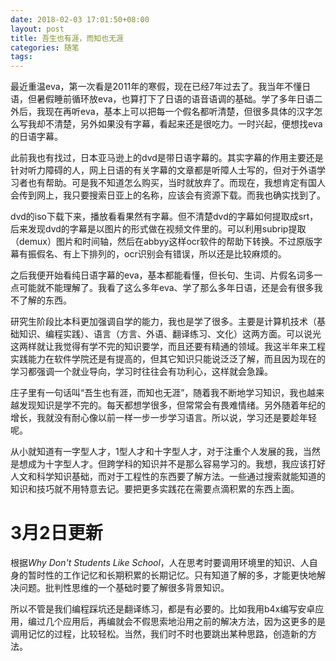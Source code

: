 ```yaml
---
date: 2018-02-03 17:01:50+08:00
layout: post
title: 吾生也有涯，而知也无涯
categories: 随笔
tags: 
---
```


最近重温eva，第一次看是2011年的寒假，现在已经7年过去了。我当年不懂日语，但暑假睡前循环放eva，也算打下了日语的语音语调的基础。学了多年日语二外后，我现在再听eva，基本上可以把每一个假名都听清楚，但很多具体的汉字怎么写我却不清楚，另外如果没有字幕，看起来还是很吃力。一时兴起，便想找eva的日语字幕。

此前我也有找过，日本亚马逊上的dvd是带日语字幕的。其实字幕的作用主要还是针对听力障碍的人，网上日语的有关字幕的文章都是听障人士写的，但对于外语学习者也有帮助。可是我不知道怎么购买，当时就放弃了。而现在，我想肯定有国人会传到网上，我只要搜索日亚上的名称，应该会有资源下载。而我也确实找到了。

dvd的iso下载下来，播放看看果然有字幕。但不清楚dvd的字幕如何提取成srt，后来发现dvd的字幕是以图片的形式做在视频文件里的。可以利用subrip提取（demux）图片和时间轴，然后在abbyy这样ocr软件的帮助下转换。不过原版字幕有振假名、有上下排列的，ocr识别会有错误，所以还是比较麻烦的。

之后我便开始看纯日语字幕的eva，基本都能看懂，但长句、生词、片假名词多一点可能就不能理解了。我看了这么多年eva、学了那么多年日语，还是会有很多我不了解的东西。

研究生阶段比本科更加强调自学的能力，我也是学了很多。主要是计算机技术（基础知识、编程实践）、语言（方言、外语、翻译练习、文化）这两方面。可以说光这两样就让我觉得有学不完的知识要学，而且还要有精通的领域。我这半年来工程实践能力在软件学院还是有提高的，但其它知识只能说泛泛了解，而且因为现在的学习都强调一个就业导向，学习时往往会有功利心，这样就会急躁。

庄子里有一句话叫“吾生也有涯，而知也无涯”，随着我不断地学习知识，我也越来越发现知识是学不完的。每天都想学很多，但常常会有畏难情绪。另外随着年纪的增长，我就没有耐心像以前一样一步一步学习语言。所以说，学习还是要趁年轻呢。

从小就知道有一字型人才，1型人才和十字型人才，对于注重个人发展的我，当然是想成为十字型人才。但跨学科的知识并不是那么容易学习的。我想，我应该打好人文和科学知识基础，而对于工程性的东西要了解方法。一些通过搜索就能知道的知识和技巧就不用特意去记。要把更多实践花在需要点滴积累的东西上面。

# 3月2日更新

根据*Why Don't Students Like School*，人在思考时要调用环境里的知识、人自身的暂时性的工作记忆和长期积累的长期记忆。只有知道了解的多，才能更快地解决问题。批判性思维的一个基础时要了解很多背景知识。

所以不管是我们编程踩坑还是翻译练习，都是有必要的。比如我用b4x编写安卓应用，编过几个应用后，再编就会不假思索地沿用之前的解决方法，因为这更多的是调用记忆的过程，比较轻松。当然，我们时不时也要跳出某种思路，创造新的方法。
